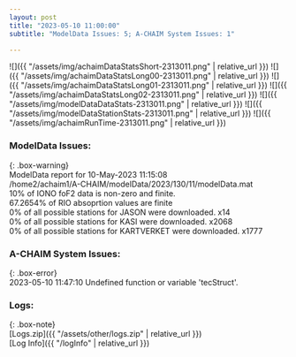```yaml
---
layout: post
title: "2023-05-10 11:00:00"
subtitle: "ModelData Issues: 5; A-CHAIM System Issues: 1"

---
```


![]({{ "/assets/img/achaimDataStatsShort-2313011.png" | relative_url }})
![]({{ "/assets/img/achaimDataStatsLong00-2313011.png" | relative_url }})
![]({{ "/assets/img/achaimDataStatsLong01-2313011.png" | relative_url }})
![]({{ "/assets/img/achaimDataStatsLong02-2313011.png" | relative_url }})
![]({{ "/assets/img/modelDataDataStats-2313011.png" | relative_url }})
![]({{ "/assets/img/modelDataStationStats-2313011.png" | relative_url }})
![]({{ "/assets/img/achaimRunTime-2313011.png" | relative_url }})


### ModelData Issues:  
  
{: .box-warning}  
 ModelData report for 10-May-2023 11:15:08   
 /home2/achaim1/A-CHAIM/modelData/2023/130/11/modelData.mat   
 10% of IONO foF2 data is non-zero and finite.   
 67.2654% of RIO absoprtion values are finite   
 0% of all possible stations for JASON were downloaded. x14   
 0% of all possible stations for KASI were downloaded. x2068   
 0% of all possible stations for KARTVERKET were downloaded. x1777   
  
### A-CHAIM System Issues:  
  
{: .box-error}  
2023-05-10 11:47:10 Undefined function or variable 'tecStruct'.  

### Logs:  
  
{: .box-note}  
[Logs.zip]({{ "/assets/other/logs.zip" | relative_url }})  
[Log Info]({{ "/logInfo" | relative_url }})  
